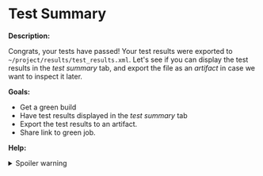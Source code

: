 # Test Summary

**Description:**

Congrats, your tests have passed! Your test results were exported to `~/project/results/test_results.xml`. Let's see if you can display the test results in the _test summary_ tab, and export the file as an _artifact_ in case we want to inspect it later.

**Goals:**

- Get a green build
- Have test results displayed in the _test summary_ tab
- Export the test results to an artifact.
- Share link to green job.

**Help:**
<details>
  <summary>Spoiler warning</summary>

  * https://circleci.com/docs/collect-test-data/
  #example store_test_reulsts and path: are wrong. needs indent line 7  #FIX
  * https://circleci.com/docs/artifacts/
  
</details>
